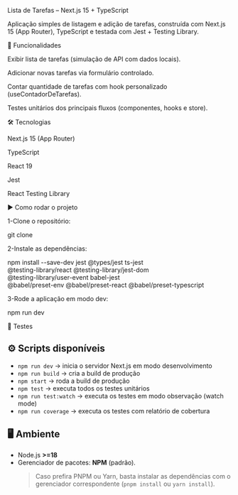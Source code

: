 Lista de Tarefas – Next.js 15 + TypeScript

Aplicação simples de listagem e adição de tarefas, construída com Next.js 15 (App Router), TypeScript e testada com Jest + Testing Library.

🚀 Funcionalidades

Exibir lista de tarefas (simulação de API com dados locais).

Adicionar novas tarefas via formulário controlado.

Contar quantidade de tarefas com hook personalizado (useContadorDeTarefas).

Testes unitários dos principais fluxos (componentes, hooks e store).

🛠️ Tecnologias

Next.js 15
 (App Router)

TypeScript

React 19

Jest

React Testing Library  

▶️ Como rodar o projeto

1-Clone o repositório:  

git clone  

2-Instale as dependências:  

npm install --save-dev jest @types/jest ts-jest \
  @testing-library/react @testing-library/jest-dom \
  @testing-library/user-event babel-jest \
  @babel/preset-env @babel/preset-react @babel/preset-typescript  

3-Rode a aplicação em modo dev:  

npm run dev  

🧪 Testes

## ⚙️ Scripts disponíveis

- `npm run dev` → inicia o servidor Next.js em modo desenvolvimento
- `npm run build` → cria a build de produção
- `npm start` → roda a build de produção
- `npm test` → executa todos os testes unitários
- `npm run test:watch` → executa os testes em modo observação (watch mode)
- `npm run coverage` → executa os testes com relatório de cobertura

## 🖥️ Ambiente

- Node.js **>=18**  
- Gerenciador de pacotes: **NPM** (padrão).  
  > Caso prefira PNPM ou Yarn, basta instalar as dependências com o gerenciador correspondente (`pnpm install` ou `yarn install`).  

